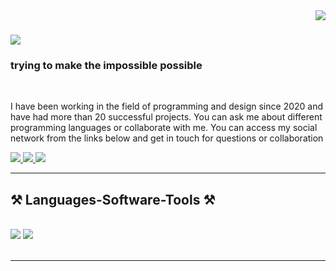 <img align="right" src="https://visitor-badge.laobi.icu/badge?page_id=zeyroxkabir.zeyroxkabir" />

<h1 align="left">
    <img src="https://readme-typing-svg.demolab.com?font=Press+Start+2P&pause=1000&color=BEE4FF&width=435&lines=Hi%2CIm+Zey4rox+;UI+and+UX+Developer;Welcome+to+my+GitHub." />
</h1>

<h3 align="left">trying to make the impossible possible </h3>

<br/>

<div align="left">
 
I have been working in the field of programming and design since 2020 and have had more than 20 successful projects. You can ask me about different programming languages or collaborate with me. You can access my social network from the links below and get in touch for questions or collaboration 

 </div>
 
<div align="left"> 
  <a href="mailto:pedro.sales.muniz@gmail.com">
    <img src="https://img.shields.io/badge/Gmail-333333?style=for-the-badge&logo=gmail&logoColor=red" />
  </a>
  <a href="https://discord.com/users/349709264098689025" target="_blank">
    <img src="https://img.shields.io/badge/Discord-5865F2?style=for-the-badge&logo=discord&logoColor=white" target="_blank" />
  </a>
  <a href="https://www.instagram.com/legendfatah/" target="_blank">
     <img src="https://img.shields.io/badge/Instagram-E4405F?style=for-the-badge&logo=instagram&logoColor=white" target="_blank" /> <!-- sqlite, safari, google-chrome are other good icon options -->
  </a>
</div>

 <hr/>
 
<h2 align="left">⚒️ Languages-Software-Tools ⚒️</h2>

<br/>
<div align="left">
    <img src="https://skillicons.dev/icons?i=html,js,py,css" />
    <img src="https://skillicons.dev/icons?i=xd,ps,ai,discord,ae,github,vscode" /><br>
</div>

<br/>
<hr/>

 

 
